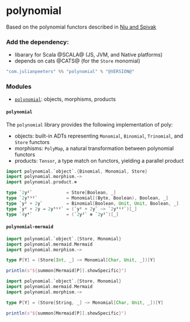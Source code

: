 # polynomial

Based on the polynomial functors described in [Niu and Spivak](https://topos.site/poly-book.pdf)

### Add the dependency:
 - libarary for Scala @SCALA@ (JS, JVM, and Native platforms)
 - depends on cats @CATS@ (for the `Store` monomial)
 
```scala
"com.julianpeeters" %% "polynomial" % "@VERSION@"
```

### Modules
 - [`polynomial`](#polynomial-1): objects, morphisms, products

#### `polynomial`

The `polynomial` library provides the following implementation of poly:
 - objects: built-in ADTs representing `Monomial`, `Binomial`, `Trinomial`, and `Store` functors
 - morphisms: `PolyMap`, a natural transformation between polynomial functors
 - products: `Tensor`, a type match on functors, yielding a parallel product

```scala mdoc
import polynomial.`object`.{Binomial, Monomial, Store}
import polynomial.morphism.~>
import polynomial.product.⊗

type `2y²`             = Store[Boolean, _]
type `2y⁵¹²`           = Monomial[(Byte, Boolean), Boolean, _]
type `y² + 2y`         = Binomial[Boolean, Unit, Unit, Boolean, _]
type `y² + 2y → 2y⁵¹²` = (`y² + 2y` ~> `2y⁵¹²`)[_]
type `4y⁴`             = (`2y²` ⊗ `2y²`)[_]
```

#### `polynomial-mermaid`

```scala mdoc:reset
import polynomial.`object`.{Store, Monomial}
import polynomial.mermaid.Mermaid
import polynomial.morphism.~>

type P[Y] = (Store[Int, _] ~> Monomial[Char, Unit, _])[Y]

println(s"${summon[Mermaid[P]].showSpecific}")
```

```scala mdoc:reset:passthrough
import polynomial.`object`.{Store, Monomial}
import polynomial.mermaid.Mermaid
import polynomial.morphism.~>

type P[Y] = (Store[String, _] ~> Monomial[Char, Unit, _])[Y]

println(s"${summon[Mermaid[P]].showSpecific}")
```